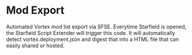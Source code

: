 # Mod Export
Automated Vortex mod list export via SFSE.
Everytime Starfield is opened, the Starfield Script Extender will trigger this code. It will automatically detect vortex.deployment.json and digest that into a HTML file that can easily shared or hosted.
